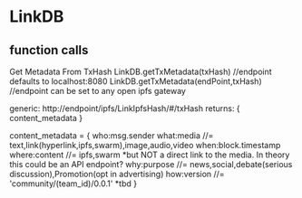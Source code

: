# LinkDB

function calls
--------------

Get Metadata From TxHash
LinkDB.getTxMetadata(txHash)              //endpoint defaults to localhost:8080
LinkDB.getTxMetadata(endPoint,txHash)     //endpoint can be set to any open ipfs gateway

generic: http://endpoint/ipfs/LinkIpfsHash/#/txHash
returns: { content_metadata }



content_metadata = {
      who:msg.sender
     what:media             //= text,link(hyperlink,ipfs,swarm),image,audio,video
     when:block.timestamp
    where:content           //= ipfs,swarm *but NOT a direct link to the media. In theory this could be an API endpoint?
      why:purpose           //= news,social,debate(serious discussion),Promotion(opt in advertising)
      how:version           //= 'community/(team_id)/0.0.1' *tbd
}